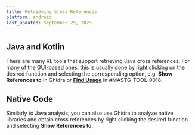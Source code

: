 ```yaml
---
title: Retrieving Cross References
platform: android
last_updated: September 29, 2023
---
```


## Java and Kotlin

There are many RE tools that support retrieving Java cross references. For many of the GUI-based ones, this is usually done by right clicking on the desired function and selecting the corresponding option, e.g. **Show References to** in Ghidra or [**Find Usage**](https://github.com/skylot/jadx/wiki/jadx-gui-features-overview#find-usage "jadx - find-usage") in #MASTG-TOOL-0018.

## Native Code

Similarly to Java analysis, you can also use Ghidra to analyze native libraries and obtain cross references by right clicking the desired function and selecting **Show References to**.
